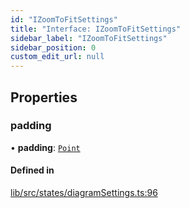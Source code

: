 ```yaml
---
id: "IZoomToFitSettings"
title: "Interface: IZoomToFitSettings"
sidebar_label: "IZoomToFitSettings"
sidebar_position: 0
custom_edit_url: null
---
```


## Properties

### padding

• **padding**: [`Point`](../#point)

#### Defined in

[lib/src/states/diagramSettings.ts:96](https://github.com/tokarchyn/react-easy-diagram/blob/96a8c28/lib/src/states/diagramSettings.ts#L96)
